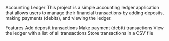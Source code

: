 Accounting Ledger
This project is a simple accounting ledger application that allows users to manage their financial transactions by adding deposits, making payments (debits), and viewing the ledger.

Features
Add deposit transactions
Make payment (debit) transactions
View the ledger with a list of all transactions
Store transactions in a CSV file
